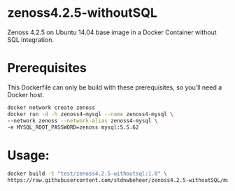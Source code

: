 # zenoss4.2.5-withoutSQL

Zenoss 4.2.5 on Ubuntu 14.04 base image in a Docker Container without SQL integration.

# Prerequisites
This Dockerfile can only be build with these prerequisites, so you'll need a Docker host.

``` bash
docker network create zenoss
docker run -d -h zenoss4-mysql --name zenoss4-mysql \
--network zenoss --network-alias zenoss4-mysql \
-e MYSQL_ROOT_PASSWORD=zenoss mysql:5.5.62
```

# Usage:
``` bash
docker build -t "test/zenoss4.2.5-withoutsql:1.0" \
https://raw.githubusercontent.com/stdnwbeheer/zenoss4.2.5-withoutSQL/master/Dockerfile
```
